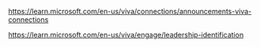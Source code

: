 https://learn.microsoft.com/en-us/viva/connections/announcements-viva-connections

https://learn.microsoft.com/en-us/viva/engage/leadership-identification
